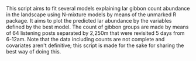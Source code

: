 This script aims to fit several models explaining lar gibbon count abundance in the landscape using N-mixture models by means of the unmarked R package. It aims to plot the predicted lar abundance by the variables defined by the best model. The count of gibbon groups are made by means of 64 listening posts separated by 2,250m that were revisited 5 days from 6-12am. Note that the data including counts are not complete and covariates aren't definitive; this script is made for the sake for sharing the best way of doing this.

